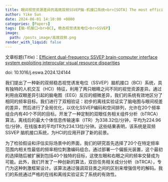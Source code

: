 ```yaml
---
title: 眼间视觉资源差异的高效双频SSVEP脑-机接口系统<br>[SOTA] The most efficient dual-frequency SSVEP brain-computer interface system
author: Yike Sun
date: 2024-06-01 14:10:00 +0800
categories: [Papers]
tags: [脑-机接口<br>BCI, 稳态视觉诱发电位<br>SSVEP]
image:
  path: /posts_image/高效双频.png
render_with_liquid: false
---
```


文章标题(Title)：<a href="https://doi.org/10.1016/j.eswa.2024.124144">Efficient dual-frequency SSVEP brain-computer interface system exploiting interocular visual resource disparities</a>

doi: 10.1016/j.eswa.2024.124144

我们提出了一种新的双频稳态视觉诱发电位（SSVEP）脑机接口（BCI）系统，具有独特的人机交互（HCI）特征，利用了两只眼睛之间不同的视觉资源差异。通过利用由双眼差异引起的脑电图（EEG）反应的细微差异，我们的系统有效地区分了相同的频率目标。我们进行了双相验证：初步的离线实验证实了脑电图与眼间视差的差异，然后进行了全局优化，以优化SSVEP编码和空间排列，允许在20个频率组合内有40个不同的目标。开发了一种定制的双眼任务相关组件分析（bTRCA）算法，离线后的最大个体信息传输速率（ITR）为338.32位/分钟，平均为224.96位/分钟，在线版本的平均ITR为234.13位/分钟。这些结果表明，该系统是双频SSVEP 脑机接口系统，为HCI的应用开辟了新的前景。

为了检验假设和评估实际场景中的界面，我们的研究首先选择了20个在特定频率范围内相关性最低的频率相位刺激编码组合。通过部署一个偏振光装置，这个最初的选择随后被扩展到包括40个独特的目标，这使左眼和右眼之间的频率交替成为可能。此外，我们开发了一种创新的算法，双目任务相关成分分析（bTRCA），专门为这种刺激框架设计。该算法通过强调双目类之间的区别来增强信号的解码。我们的系统通过严格的在线和离线实验证实了系统的有效性。
